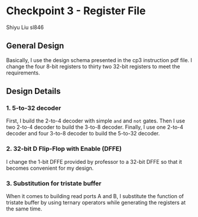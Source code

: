 # Checkpoint 3 - Register File

Shiyu Liu            sl846

## General Design

Basically, I use the design schema presented in the cp3 instruction pdf file. I change the four 8-bit registers to thirty two 32-bit registers to meet the requirements.

## Design Details

### 1. 5-to-32 decoder

First, I build the 2-to-4 decoder with simple `and` and `not` gates. Then I use two 2-to-4 decoder to build the 3-to-8 decoder. Finally, I use one 2-to-4 decoder and four 3-to-8 decoder to build the 5-to-32 decoder.

### 2. 32-bit D Flip-Flop with Enable (DFFE)

I change the 1-bit DFFE provided by professor to a 32-bit DFFE so that it becomes convenient for my design.

### 3. Substitution for tristate buffer

When it comes to building read ports A and B, I substitute the function of tristate buffer by using ternary operators while generating the registers at the same time.
